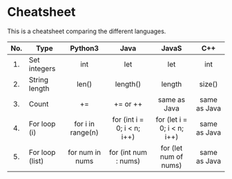 # Cheatsheet

This is a cheatsheet comparing the different languages.


| No. |   Type   | Python3 | Java | JavaS | C++ |
|:---:|----------|:-------:|:----:|:-----:|:---:|
|  1. | Set integers | int | let | let | int |
|  2. | String length | len() | length() | length | size() |
|  3. | Count | += | += or ++ | same as Java | same as Java |
|  4. | For loop (i) | for i in range(n) | for (int i = 0; i < n; i++) | for (let i = 0; i < n; i++) | same as Java |
|  5. | For loop (list) | for num in nums | for (int num : nums) | for (let num of nums) | same as Java |
